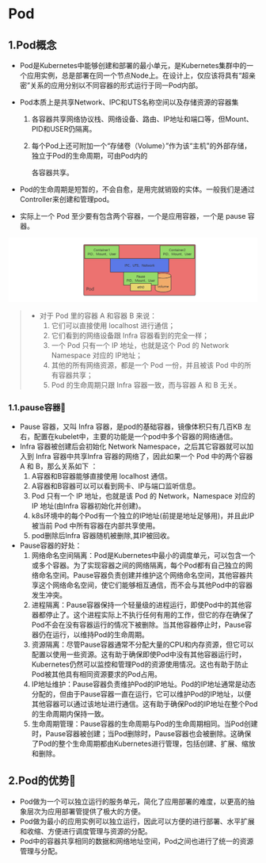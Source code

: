 # Pod

## 1.Pod概念

- Pod是Kubernetes中能够创建和部署的最小单元，是Kubernetes集群中的一个应用实例，总是部署在同一个节点Node上。在设计上，仅应该将具有“超亲密”关系的应用分别以不同容器的形式运行于同一Pod内部。

- Pod本质上是共享Network、IPC和UTS名称空间以及存储资源的容器集

  1. 各容器共享网络协议栈、网络设备、路由、IP地址和端口等，但Mount、PID和USER仍隔离。

  2. 每个Pod上还可附加一个“存储卷（Volume）”作为该“主机”的外部存储，独立于Pod的生命周期，可由Pod内的

     各容器共享。

- Pod的生命周期是短暂的，不会自愈，是用完就销毁的实体。一般我们是通过Controller来创建和管理pod。

- 实际上一个 Pod 至少要有包含两个容器，一个是应用容器，一个是 pause 容器。

![image-20240822213415854](./000.picture/image-20240822213415854.png)

> - 对于 Pod 里的容器 A 和容器 B 来说：
>   1. 它们可以直接使用 localhost 进行通信；
>   2. 它们看到的网络设备跟 Infra 容器看到的完全一样；
>   3. 一个 Pod 只有一个 IP 地址，也就是这个 Pod 的 Network Namespace 对应的 IP地址；
>   4. 其他的所有网络资源，都是一个 Pod 一份，并且被该 Pod 中的所有容器共享；
>   5. Pod 的生命周期只跟 Infra 容器一致，而与容器 A 和 B 无关。

### 1.1.pause容器:bell:

- Pause 容器，又叫 Infra 容器，是pod的基础容器，镜像体积只有几百KB 左右，配置在kubelet中，主要的功能是一个pod中多个容器的网络通信。
- Infra 容器被创建后会初始化 Network Namespace，之后其它容器就可以加入到 Infra 容器中共享Infra 容器的网络了，因此如果一个 Pod 中的两个容器 A 和 B，那么关系如下 ：
  1. A容器和B容器能够直接使用 localhost 通信。
  2. A容器和B容器可以可以看到网卡、IP与端口监听信息。
  3. Pod 只有一个 IP 地址，也就是该 Pod 的 Network，Namespace 对应的 IP 地址(由Infra 容器初始化并创建)。
  4. k8s环境中的每个Pod有一个独立的IP地址(前提是地址足够用)，并且此IP被当前 Pod 中所有容器在内部共享使用。
  5. pod删除后Infra 容器随机被删除,其IP被回收。
- Pause容器的好处：
  1. 网络命名空间隔离：Pod是Kubernetes中最小的调度单元，可以包含一个或多个容器。为了实现容器之间的网络隔离，每个Pod都有自己独立的网络命名空间。Pause容器负责创建并维护这个网络命名空间，其他容器共享这个网络命名空间，使它们能够相互通信，而不会与其他Pod中的容器发生冲突。
  2. 进程隔离：Pause容器保持一个轻量级的进程运行，即使Pod中的其他容器都停止了。这个进程实际上不执行任何有用的工作，但它的存在确保了Pod不会在没有容器运行的情况下被删除。当其他容器停止时，Pause容器仍在运行，以维持Pod的生命周期。
  3. 资源隔离：尽管Pause容器通常不分配大量的CPU和内存资源，但它可以配置以使用一些资源。这有助于确保即使Pod中没有其他容器运行时，Kubernetes仍然可以监控和管理Pod的资源使用情况。这也有助于防止Pod被其他具有相同资源要求的Pod占用。
  4. IP地址维护：Pause容器负责维护Pod的IP地址。Pod的IP地址通常是动态分配的，但由于Pause容器一直在运行，它可以维护Pod的IP地址，以便其他容器可以通过该地址进行通信。这有助于确保Pod的IP地址在整个Pod的生命周期内保持一致。
  5. 生命周期管理：Pause容器的生命周期与Pod的生命周期相同。当Pod创建时，Pause容器被创建；当Pod删除时，Pause容器也会被删除。这确保了Pod的整个生命周期都由Kubernetes进行管理，包括创建、扩展、缩放和删除。

## 2.Pod的优势:bell:

- Pod做为一个可以独立运行的服务单元，简化了应用部署的难度，以更高的抽象层次为应用部署管提供了极大的方便。
- Pod做为最小的应用实例可以独立运行，因此可以方便的进行部署、水平扩展和收缩、方便进行调度管理与资源的分配。
- Pod中的容器共享相同的数据和网络地址空间，Pod之间也进行了统一的资源管理与分配。





